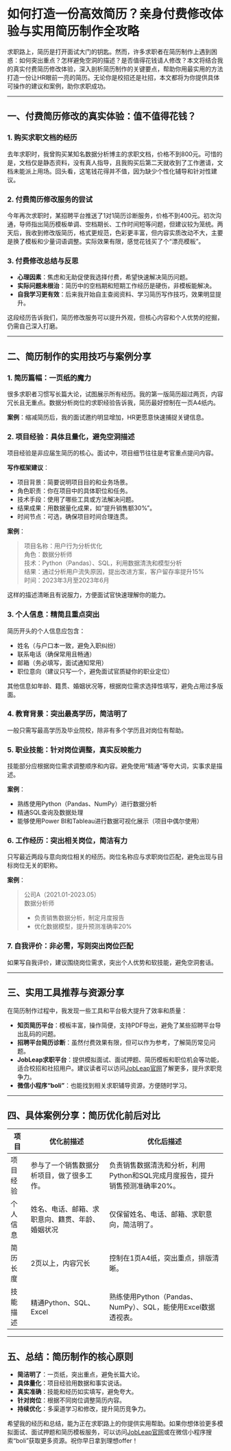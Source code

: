 # 如何打造一份高效简历？亲身付费修改体验与实用简历制作全攻略

求职路上，简历是打开面试大门的钥匙。然而，许多求职者在简历制作上遇到困惑：如何突出重点？怎样避免空洞的描述？是否值得花钱请人修改？本文将结合我的真实付费简历修改体验，深入剖析简历制作的关键要点，帮助你用最实用的方法打造一份让HR眼前一亮的简历。无论你是校招还是社招，本文都将为你提供具体可操作的建议和案例，助你求职成功。

---

## 一、付费简历修改的真实体验：值不值得花钱？

### 1. 购买求职文档的经历

去年求职时，我曾购买某知名数据分析博主的求职文档，价格不到800元。可惜的是，文档仅是静态资料，没有真人指导，且我购买后第二天就收到了工作邀请，文档未能派上用场。回头看，这笔钱花得并不值，因为缺少个性化辅导和针对性建议。

### 2. 付费简历修改服务的尝试

今年再次求职时，某招聘平台推送了1对1简历诊断服务，价格不到400元。初次沟通，导师指出简历模板单调、空档期长、工作时间短等问题，但建议较为笼统。两天后，我收到修改版简历，格式更规范，色彩更丰富，但内容实质改动不大，主要是换了模板和少量词语调整。实际效果有限，感觉花钱买了个“漂亮模板”。

### 3. 付费修改总结与反思

- **心理因素**：焦虑和无助促使我选择付费，希望快速解决简历问题。
- **实际问题未根治**：简历中的空档期和短期工作经历是硬伤，非模板能解决。
- **自我学习更有效**：后来我开始自主查阅资料、学习简历写作技巧，效果明显提升。

这段经历告诉我们，简历修改服务可以提升外观，但核心内容和个人优势的挖掘，仍需自己深入打磨。

---

## 二、简历制作的实用技巧与案例分享

### 1. 简历篇幅：一页纸的魔力

很多求职者习惯写长篇大论，试图展示所有经历。我的第一版简历超过两页，内容冗长且无重点。数据分析岗位的求职经验告诉我，简历最好控制在一页A4纸内。

**案例**：缩减简历后，我的面试邀约明显增加，HR更愿意快速捕捉关键信息。

### 2. 项目经验：具体且量化，避免空洞描述

项目经验是非应届生简历的核心。面试中，项目细节往往是考官重点提问内容。

**写作框架建议**：

- 项目背景：简要说明项目目的和业务场景。
- 角色职责：你在项目中的具体职位和任务。
- 技术手段：使用了哪些工具或方法解决问题。
- 结果成果：用数据量化成果，如“提升销售额30%”。
- 时间节点：可选，确保项目时间合理连贯。

**案例**：

> 项目名称：用户行为分析优化  
> 角色：数据分析师  
> 技术：Python（Pandas）、SQL，利用数据清洗和模型分析  
> 结果：通过分析用户流失原因，提出改进方案，客户留存率提升15%  
> 时间：2023年3月至2023年6月

这样的描述清晰且有说服力，方便面试官快速理解你的能力。

### 3. 个人信息：精简且重点突出

简历开头的个人信息应包含：

- 姓名（与户口本一致，避免入职纠纷）
- 联系电话（确保常用且畅通）
- 邮箱（务必填写，面试通知常用）
- 职位意向（建议只写一个，避免面试官质疑你的职业定位）

其他信息如年龄、籍贯、婚姻状况等，根据岗位需求选择性填写，避免占用过多版面。

### 4. 教育背景：突出最高学历，简洁明了

一般只需写最高学历及毕业院校，除非有多个学历且对岗位有帮助。

### 5. 职业技能：针对岗位调整，真实反映能力

技能部分应根据岗位需求调整顺序和内容。避免使用“精通”等夸大词，实事求是描述。

**案例**：

- 熟练使用Python（Pandas、NumPy）进行数据分析  
- 精通SQL查询及数据处理  
- 能够使用Power BI和Tableau进行数据可视化展示（项目中偶尔使用）

### 6. 工作经历：突出相关岗位，简洁有力

只写最近两段与意向岗位相关的经历。岗位名称应与求职岗位匹配，避免出现与目标岗位无关的职称。

**案例**：

> 公司A（2021.01-2023.05）  
> 数据分析师  
> - 负责销售数据分析，制定月度报告  
> - 优化数据模型，提升预测准确率20%

### 7. 自我评价：非必需，写则突出岗位匹配

如果写自我评价，建议围绕岗位需求，突出个人优势和软技能，避免空洞套话。

---

## 三、实用工具推荐与资源分享

在简历制作过程中，我发现一些工具和平台极大提升了效率和质量：

- **知页简历平台**：模板丰富，操作简便，支持PDF导出，避免了某些招聘平台导出乱码的问题。
- **招聘平台简历诊断**：虽然付费效果有限，但可以作为参考，了解简历常见问题。
- **JobLeap求职平台**：提供模拟面试、面试押题、简历模板和职位机会等功能，适合校招和社招用户。建议读者可以访问[JobLeap官网](https://www.jobleap.cn)了解更多，提升求职竞争力。
- **微信小程序“boli”**：也能找到相关求职辅导资源，方便随时学习。

---

## 四、具体案例分享：简历优化前后对比

| 项目          | 优化前描述                           | 优化后描述                                  |
|---------------|------------------------------------|---------------------------------------------|
| 项目经验      | 参与了一个销售数据分析项目，做了很多工作。 | 负责销售数据清洗和分析，利用Python和SQL完成月度报告，提升销售预测准确率20%。 |
| 个人信息      | 姓名、电话、邮箱、求职意向、籍贯、年龄、婚姻状况 | 仅保留姓名、电话、邮箱、求职意向，简洁明了。           |
| 简历长度      | 2页以上，内容冗长                   | 控制在1页A4纸，突出重点，排版清晰。                |
| 技能描述      | 精通Python、SQL、Excel              | 熟练使用Python（Pandas、NumPy）、SQL，能使用Excel数据透视表。 |

---

## 五、总结：简历制作的核心原则

- **简洁明了**：一页纸，突出重点，避免长篇大论。
- **具体量化**：项目经验用数据和事实说话。
- **真实准确**：技能和经历如实填写，避免夸大。
- **针对岗位**：根据不同岗位调整简历内容。
- **持续优化**：多渠道学习和修改，提升简历竞争力。

希望我的经历和总结，能为正在求职路上的你提供实用帮助。如果你想体验更多模拟面试、面试押题和简历模板服务，可以访问[JobLeap官网](https://www.jobleap.cn)或在微信小程序搜索“boli”获取更多资源。祝你早日拿到理想offer！

